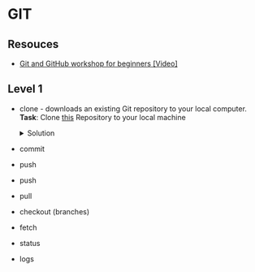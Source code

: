 # GIT

## Resouces
* [Git and GitHub workshop for beginners [Video]](https://www.youtube.com/watch?v=dvcMe4z_VrQ&feature=youtu.be)

## Level 1
* clone - downloads an existing Git repository to your local computer.
<br>**Task**: Clone [this](https://github.com/devopsloft/training) Repository to your local machine
    <details>
     <summary>Solution</summary>
      
    ~~~
    git clone https://github.com/devopsloft/training
    ~~~
    </details>
* commit 
* push
* push
* pull
* checkout (branches)
* fetch
* status
* logs

